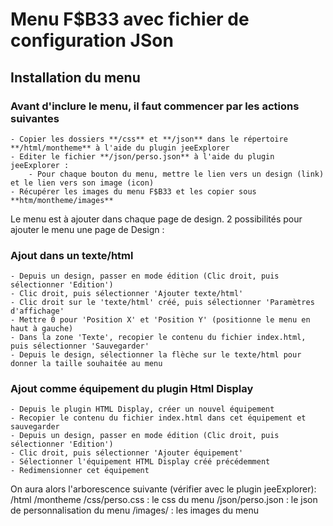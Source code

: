 # Menu F$B33 avec fichier de configuration JSon

## Installation du menu

### Avant d'inclure le menu, il faut commencer par les actions suivantes
    - Copier les dossiers **/css** et **/json** dans le répertoire **/html/montheme** à l'aide du plugin jeeExplorer
    - Editer le fichier **/json/perso.json** à l'aide du plugin jeeExplorer :
        - Pour chaque bouton du menu, mettre le lien vers un design (link) et le lien vers son image (icon)
    - Récupérer les images du menu F$B33 et les copier sous **htm/montheme/images**

Le menu est à ajouter dans chaque page de design.
2 possibilités pour ajouter le menu une page de Design :

### Ajout dans un texte/html

    - Depuis un design, passer en mode édition (Clic droit, puis sélectionner 'Edition')
    - Clic droit, puis sélectionner 'Ajouter texte/html'
    - Clic droit sur le 'texte/html' créé, puis sélectionner 'Paramètres d'affichage'
    - Mettre 0 pour 'Position X' et 'Position Y' (positionne le menu en haut à gauche)
    - Dans la zone 'Texte', recopier le contenu du fichier index.html, puis sélectionner 'Sauvegarder'
    - Depuis le design, sélectionner la flèche sur le texte/html pour donner la taille souhaitée au menu

### Ajout comme équipement du plugin Html Display

    - Depuis le plugin HTML Display, créer un nouvel équipement
    - Recopier le contenu du fichier index.html dans cet équipement et sauvegarder
    - Depuis un design, passer en mode édition (Clic droit, puis sélectionner 'Edition')
    - Clic droit, puis sélectionner 'Ajouter équipement'
    - Sélectionner l'équipement HTML Display créé précédemment
    - Redimensionner cet équipement

On aura alors l'arborescence suivante (vérifier avec le plugin jeeExplorer):
/html
    /montheme
        /css/perso.css : le css du menu
        /json/perso.json : le json de personnalisation du menu
        /images/ : les images du menu
